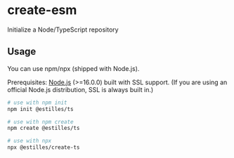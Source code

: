# create-esm
Initialize a Node/TypeScript repository

## Usage
You can use npm/npx (shipped with Node.js).

Prerequisites: [Node.js](https://nodejs.org/) (>=16.0.0) built with SSL support. (If you are using an official Node.js distribution, SSL is always built in.)

```bash
# use with npm init
npm init @estilles/ts
```
```bash
# use with npm create
npm create @estilles/ts
```
```bash
# use with npx
npx @estilles/create-ts
```